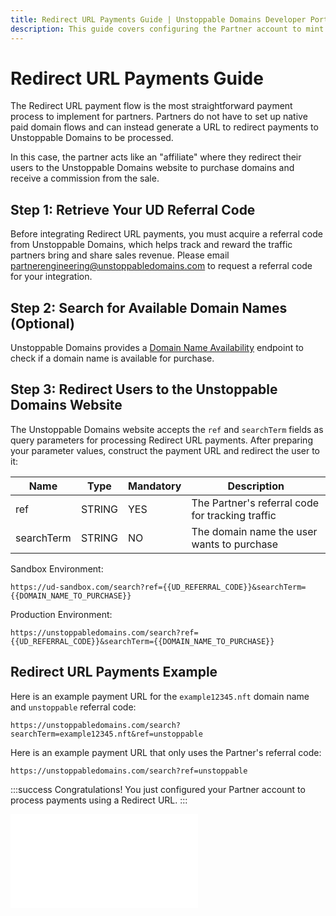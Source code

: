 ```yaml
---
title: Redirect URL Payments Guide | Unstoppable Domains Developer Portal
description: This guide covers configuring the Partner account to mint paid domains using the redirect URL payment processing flow and automatically configure crypto records.
---
```


# Redirect URL Payments Guide

The Redirect URL payment flow is the most straightforward payment process to implement for partners. Partners do not have to set up native paid domain flows and can instead generate a URL to redirect payments to Unstoppable Domains to be processed.

In this case, the partner acts like an "affiliate" where they redirect their users to the Unstoppable Domains website to purchase domains and receive a commission from the sale.

## Step 1: Retrieve Your UD Referral Code

Before integrating Redirect URL payments, you must acquire a referral code from Unstoppable Domains, which helps track and reward the traffic partners bring and share sales revenue. Please email <partnerengineering@unstoppabledomains.com> to request a referral code for your integration.

## Step 2: Search for Available Domain Names (Optional)

Unstoppable Domains provides a [Domain Name Availability](https://docs.unstoppabledomains.com/openapi/reference/#tag/domains/paths/~1domains~1%7BdomainName%7D/get) endpoint to check if a domain name is available for purchase.

## Step 3: Redirect Users to the Unstoppable Domains Website

The Unstoppable Domains website accepts the `ref` and `searchTerm` fields as query parameters for processing Redirect URL payments. After preparing your parameter values, construct the payment URL and redirect the user to it:

| Name | Type | Mandatory | Description |
| - | - | - | - |
| ref | STRING | YES | The Partner's referral code for tracking traffic |
| searchTerm | STRING | NO | The domain name the user wants to purchase |

Sandbox Environment:

```
https://ud-sandbox.com/search?ref={{UD_REFERRAL_CODE}}&searchTerm={{DOMAIN_NAME_TO_PURCHASE}}
```

Production Environment:

```
https://unstoppabledomains.com/search?ref={{UD_REFERRAL_CODE}}&searchTerm={{DOMAIN_NAME_TO_PURCHASE}}
```

## Redirect URL Payments Example

Here is an example payment URL for the `example12345.nft` domain name and `unstoppable` referral code:

```
https://unstoppabledomains.com/search?searchTerm=example12345.nft&ref=unstoppable
```

Here is an example payment URL that only uses the Partner's referral code:

```
https://unstoppabledomains.com/search?ref=unstoppable
```

:::success Congratulations!
You just configured your Partner account to process payments using a Redirect URL.
:::

<embed src="/snippets/_discord.md" />
